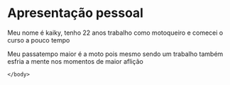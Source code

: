 <!DOCTYPE html>
<html>
    <head>
        <title>Minha apresentação</title>
    </head>
    <body>
        <h1>Apresentação pessoal
        </h1>
        <p>Meu nome é kaiky, tenho 22 anos trabalho como motoqueiro e comecei o curso a pouco tempo </p>
        <p>Meu passatempo maior é a moto pois mesmo sendo um trabalho também esfria a mente nos momentos de maior aflição</p>

    </body>
</html>
